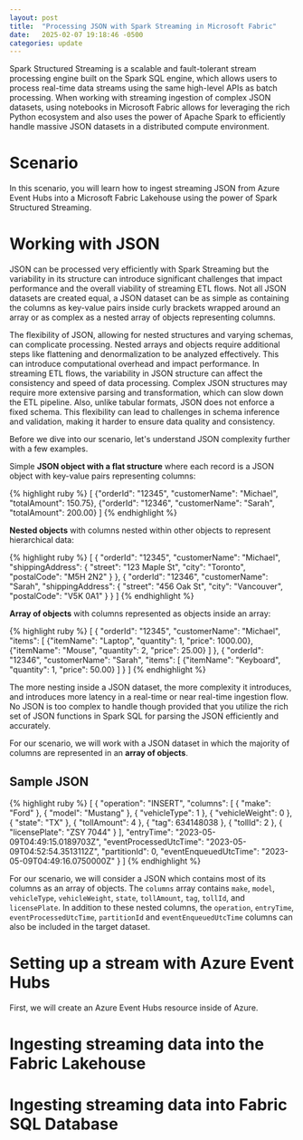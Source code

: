 ```yaml
---
layout: post
title:  "Processing JSON with Spark Streaming in Microsoft Fabric"
date:   2025-02-07 19:18:46 -0500
categories: update
---
```

Spark Structured Streaming is a scalable and fault-tolerant stream processing engine built on the Spark SQL engine, which allows users to process real-time data streams using the same high-level APIs as batch processing. When working with streaming ingestion of complex JSON datasets, using notebooks in Microsoft Fabric allows for leveraging the rich Python ecosystem and also uses the power of Apache Spark to efficiently handle massive JSON datasets in a distributed compute environment.

# Scenario
In this scenario, you will learn how to ingest streaming JSON from Azure Event Hubs into a Microsoft Fabric Lakehouse using the power of Spark Structured Streaming.

# Working with JSON

JSON can be processed very efficiently with Spark Streaming but the variability in its structure can introduce significant challenges that impact performance and the overall viability of streaming ETL flows. Not all JSON datasets are created equal, a JSON dataset can be as simple as containing the columns as key-value pairs inside curly brackets wrapped around an array or as complex as a nested array of objects representing columns. 

The flexibility of JSON, allowing for nested structures and varying schemas, can complicate processing. Nested arrays and objects require additional steps like flattening and denormalization to be analyzed effectively. This can introduce computational overhead and impact performance. In streaming ETL flows, the variability in JSON structure can affect the consistency and speed of data processing. Complex JSON structures may require more extensive parsing and transformation, which can slow down the ETL pipeline. Also, unlike tabular formats, JSON does not enforce a fixed schema. This flexibility can lead to challenges in schema inference and validation, making it harder to ensure data quality and consistency.

Before we dive into our scenario, let's understand JSON complexity further with a few examples.

Simple **JSON object with a flat structure** where each record is a JSON object with key-value pairs representing columns:

{% highlight ruby %}
[
  {"orderId": "12345", "customerName": "Michael", "totalAmount": 150.75},
  {"orderId": "12346", "customerName": "Sarah", "totalAmount": 200.00}
]
{% endhighlight %}

**Nested objects** with columns nested within other objects to represent hierarchical data:

{% highlight ruby %}
[
  {
    "orderId": "12345",
    "customerName": "Michael",
    "shippingAddress": {
      "street": "123 Maple St",
      "city": "Toronto",
      "postalCode": "M5H 2N2"
    }
  },
  {
    "orderId": "12346",
    "customerName": "Sarah",
    "shippingAddress": {
      "street": "456 Oak St",
      "city": "Vancouver",
      "postalCode": "V5K 0A1"
    }
  }
]
{% endhighlight %}

**Array of objects** with columns represented as objects inside an array:

{% highlight ruby %}
[
  {
    "orderId": "12345",
    "customerName": "Michael",
    "items": [
      {"itemName": "Laptop", "quantity": 1, "price": 1000.00},
      {"itemName": "Mouse", "quantity": 2, "price": 25.00}
    ]
  },
  {
    "orderId": "12346",
    "customerName": "Sarah",
    "items": [
      {"itemName": "Keyboard", "quantity": 1, "price": 50.00}
    ]
  }
]
{% endhighlight %}

The more nesting inside a JSON dataset, the more complexity it introduces, and introduces more latency in a real-time or near real-time ingestion flow. No JSON is too complex to handle though provided that you utilize the rich set of JSON functions in Spark SQL for parsing the JSON efficiently and accurately.

For our scenario, we will work with a JSON dataset in which the majority of columns are represented in an **array of objects**.

## Sample JSON

{% highlight ruby %}
[
  {
    "operation": "INSERT",
    "columns": [
      {
        "make": "Ford"
      },
      {
        "model": "Mustang"
      },
      {
        "vehicleType": 1
      },
      {
        "vehicleWeight": 0
      },
      {
        "state": "TX"
      },
      {
        "tollAmount": 4
      },
      {
        "tag": 634148038
      },
      {
        "tollId": 2
      },
      {
        "licensePlate": "ZSY 7044"
      }
    ],
    "entryTime": "2023-05-09T04:49:15.0189703Z",
    "eventProcessedUtcTime": "2023-05-09T04:52:54.3513112Z",
    "partitionId": 0,
    "eventEnqueuedUtcTime": "2023-05-09T04:49:16.0750000Z"
  }
]
{% endhighlight %}

For our scenario, we will consider a JSON which contains most of its columns as an array of objects. The `columns` array contains `make`, `model`, `vehicleType`, `vehicleWeight`, `state`, `tollAmount`, `tag`, `tollId`, and `licensePlate`.
 In addition to these nested columns, the `operation`, `entryTime`, `eventProcessedUtcTime`, `partitionId` and `eventEnqueuedUtcTime` columns can also be included in the target dataset.


# Setting up a stream with Azure Event Hubs

First, we will create an Azure Event Hubs resource inside of Azure. 

# Ingesting streaming data into the Fabric Lakehouse

# Ingesting streaming data into Fabric SQL Database